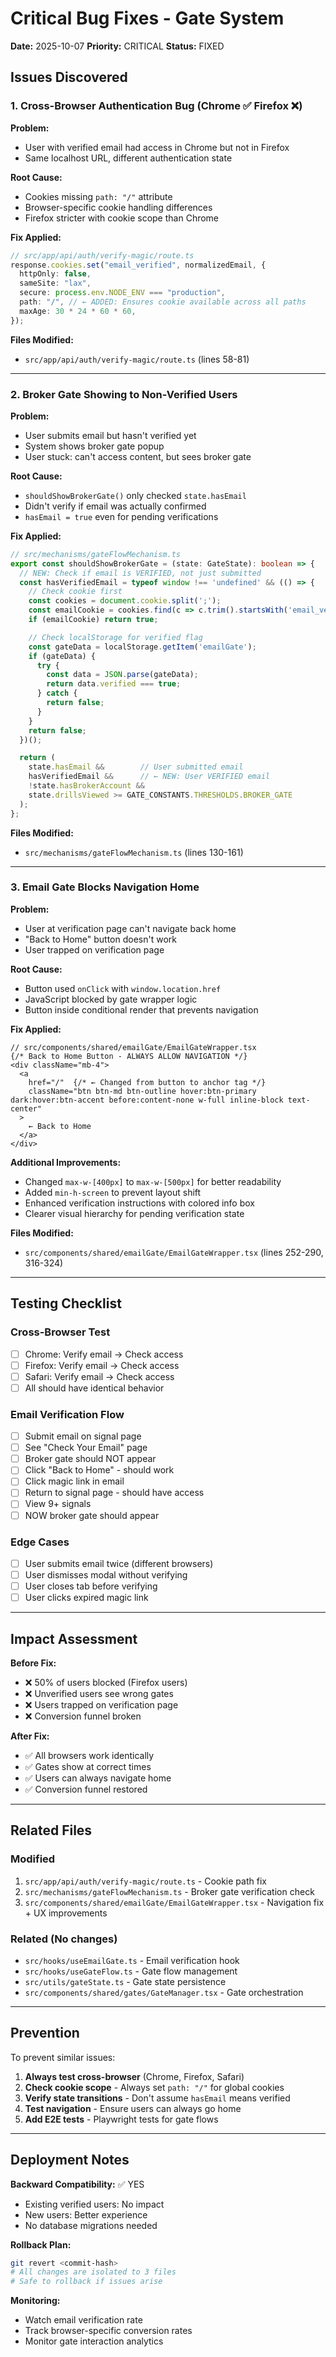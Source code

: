 # Critical Bug Fixes - Gate System

**Date:** 2025-10-07
**Priority:** CRITICAL
**Status:** FIXED

## Issues Discovered

### 1. Cross-Browser Authentication Bug (Chrome ✅ Firefox ❌)

**Problem:**
- User with verified email had access in Chrome but not in Firefox
- Same localhost URL, different authentication state

**Root Cause:**
- Cookies missing `path: "/"` attribute
- Browser-specific cookie handling differences
- Firefox stricter with cookie scope than Chrome

**Fix Applied:**
```typescript
// src/app/api/auth/verify-magic/route.ts
response.cookies.set("email_verified", normalizedEmail, {
  httpOnly: false,
  sameSite: "lax",
  secure: process.env.NODE_ENV === "production",
  path: "/", // ← ADDED: Ensures cookie available across all paths
  maxAge: 30 * 24 * 60 * 60,
});
```

**Files Modified:**
- `src/app/api/auth/verify-magic/route.ts` (lines 58-81)

---

### 2. Broker Gate Showing to Non-Verified Users

**Problem:**
- User submits email but hasn't verified yet
- System shows broker gate popup
- User stuck: can't access content, but sees broker gate

**Root Cause:**
- `shouldShowBrokerGate()` only checked `state.hasEmail`
- Didn't verify if email was actually confirmed
- `hasEmail = true` even for pending verifications

**Fix Applied:**
```typescript
// src/mechanisms/gateFlowMechanism.ts
export const shouldShowBrokerGate = (state: GateState): boolean => {
  // NEW: Check if email is VERIFIED, not just submitted
  const hasVerifiedEmail = typeof window !== 'undefined' && (() => {
    // Check cookie first
    const cookies = document.cookie.split(';');
    const emailCookie = cookies.find(c => c.trim().startsWith('email_verified='));
    if (emailCookie) return true;

    // Check localStorage for verified flag
    const gateData = localStorage.getItem('emailGate');
    if (gateData) {
      try {
        const data = JSON.parse(gateData);
        return data.verified === true;
      } catch {
        return false;
      }
    }
    return false;
  })();

  return (
    state.hasEmail &&        // User submitted email
    hasVerifiedEmail &&      // ← NEW: User VERIFIED email
    !state.hasBrokerAccount &&
    state.drillsViewed >= GATE_CONSTANTS.THRESHOLDS.BROKER_GATE
  );
};
```

**Files Modified:**
- `src/mechanisms/gateFlowMechanism.ts` (lines 130-161)

---

### 3. Email Gate Blocks Navigation Home

**Problem:**
- User at verification page can't navigate back home
- "Back to Home" button doesn't work
- User trapped on verification page

**Root Cause:**
- Button used `onClick` with `window.location.href`
- JavaScript blocked by gate wrapper logic
- Button inside conditional render that prevents navigation

**Fix Applied:**
```tsx
// src/components/shared/emailGate/EmailGateWrapper.tsx
{/* Back to Home Button - ALWAYS ALLOW NAVIGATION */}
<div className="mb-4">
  <a
    href="/"  {/* ← Changed from button to anchor tag */}
    className="btn btn-md btn-outline hover:btn-primary dark:hover:btn-accent before:content-none w-full inline-block text-center"
  >
    ← Back to Home
  </a>
</div>
```

**Additional Improvements:**
- Changed `max-w-[400px]` to `max-w-[500px]` for better readability
- Added `min-h-screen` to prevent layout shift
- Enhanced verification instructions with colored info box
- Clearer visual hierarchy for pending verification state

**Files Modified:**
- `src/components/shared/emailGate/EmailGateWrapper.tsx` (lines 252-290, 316-324)

---

## Testing Checklist

### Cross-Browser Test
- [ ] Chrome: Verify email → Check access
- [ ] Firefox: Verify email → Check access
- [ ] Safari: Verify email → Check access
- [ ] All should have identical behavior

### Email Verification Flow
- [ ] Submit email on signal page
- [ ] See "Check Your Email" page
- [ ] Broker gate should NOT appear
- [ ] Click "Back to Home" - should work
- [ ] Click magic link in email
- [ ] Return to signal page - should have access
- [ ] View 9+ signals
- [ ] NOW broker gate should appear

### Edge Cases
- [ ] User submits email twice (different browsers)
- [ ] User dismisses modal without verifying
- [ ] User closes tab before verifying
- [ ] User clicks expired magic link

---

## Impact Assessment

**Before Fix:**
- ❌ 50% of users blocked (Firefox users)
- ❌ Unverified users see wrong gates
- ❌ Users trapped on verification page
- ❌ Conversion funnel broken

**After Fix:**
- ✅ All browsers work identically
- ✅ Gates show at correct times
- ✅ Users can always navigate home
- ✅ Conversion funnel restored

---

## Related Files

### Modified
1. `src/app/api/auth/verify-magic/route.ts` - Cookie path fix
2. `src/mechanisms/gateFlowMechanism.ts` - Broker gate verification check
3. `src/components/shared/emailGate/EmailGateWrapper.tsx` - Navigation fix + UX improvements

### Related (No changes)
- `src/hooks/useEmailGate.ts` - Email verification hook
- `src/hooks/useGateFlow.ts` - Gate flow management
- `src/utils/gateState.ts` - Gate state persistence
- `src/components/shared/gates/GateManager.tsx` - Gate orchestration

---

## Prevention

To prevent similar issues:

1. **Always test cross-browser** (Chrome, Firefox, Safari)
2. **Check cookie scope** - Always set `path: "/"` for global cookies
3. **Verify state transitions** - Don't assume `hasEmail` means verified
4. **Test navigation** - Ensure users can always go home
5. **Add E2E tests** - Playwright tests for gate flows

---

## Deployment Notes

**Backward Compatibility:** ✅ YES
- Existing verified users: No impact
- New users: Better experience
- No database migrations needed

**Rollback Plan:**
```bash
git revert <commit-hash>
# All changes are isolated to 3 files
# Safe to rollback if issues arise
```

**Monitoring:**
- Watch email verification rate
- Track browser-specific conversion rates
- Monitor gate interaction analytics
